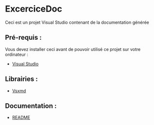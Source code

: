 # ExcerciceDoc

Ceci est un projet Visual Studio contenant de la documentation générée

## Pré-requis :

Vous devez installer ceci avant de pouvoir utilisé ce projet sur votre ordinateur :
* [Visual Studio](https://visualstudio.microsoft.com/fr/vs/)


## Librairies :

* [Vsxmd](https://www.nuget.org/packages/Vsxmd)

## Documentation :

* [README](Chien\Animaux\README.md)





 